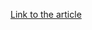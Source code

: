 [Link to the article](https://cybersecuritynews.com/cloudflare-to-implement-post-quantum-cryptography/)
